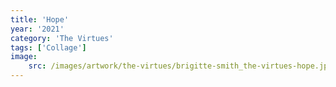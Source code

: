 ```yaml
---
title: 'Hope'
year: '2021'
category: 'The Virtues'
tags: ['Collage']
image:
    src: /images/artwork/the-virtues/brigitte-smith_the-virtues-hope.jpg
---
```


